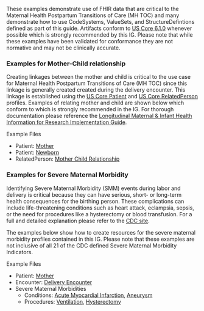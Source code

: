 
These examples demonstrate use of FHIR data that are critical to the Maternal Health Postpartum Transitions of Care (MH TOC) and many demonstrate how to use CodeSystems, ValueSets, and StructureDefintions defined as part of this guide. Artifacts conform to [US Core 6.1.0](http://hl7.org/fhir/us/core/STU6.1/index.html) whenever possible which is strongly recommended by this IG. Please note that while these examples have been validated for conformance they are not normative and may not be clinically accurate.


### Examples for Mother-Child relationship

Creating linkages between the mother and child is critical to the use case for Maternal Health Postpartum Transitions of Care (MH TOC) since this linkage is generally created created during the delivery encounter. This linkage is established using the [US Core Patient](http://hl7.org/fhir/us/core/STU6.1/StructureDefinition-us-core-patient.html) and [US Core RelatedPerson](http://hl7.org/fhir/us/core/STU6.1/StructureDefinition-us-core-relatedperson.html) profiles. Examples of relating mother and child are shown below which conform to which is strongly recommended in the IG. For thorough documentation please reference the [Longitudinal Maternal & Infant Health Information for Research Implementation Guide](https://build.fhir.org/ig/HL7/fhir-mmm-ig/index.html).   

 Example Files
- Patient: [Mother](Patient-mom.html)
- Patient: [Newborn](Patient-newborn.html)
- RelatedPerson: [Mother Child Relationship](RelatedPerson-newborn-mom.html)

### Examples for Severe Maternal Morbidity

Identifying Severe Maternal Morbidity (SMM) events during labor and delivery is critical because they can have serious, short- or long-term health consequences for the birthing person. These complications can include life-threatening conditions such as heart attack, eclampsia, sepsis, or the need for procedures like a hysterectomy or blood transfusion. For a full and detailed explanation please refer to the [CDC site](https://www.cdc.gov/).

The examples below show how to create resources for the severe maternal morbidity profiles contained in this IG. Please note that these examples are not inclusive of all 21 of the CDC defined Severe Maternal Morbidity Indicators.  

Example Files
  - Patient: [Mother](Patient-mom.html)
  - Encounter: [Delivery Encounter](Encounter-delivery-encounter-example.html)
  - Severe Maternal Morbidities
    - Conditions: [Acute Myocardial Infarction](Condition-example-smm-condition-ami.html), [Aneurysm](Condition-example-smm-condition-aneurysm.html)
    - Procedures: [Ventilation](Procedure-example-smm-procedure-ventilation.html), [Hysterectomy](Procedure-example-smm-procedure-hysterectomy.html)





